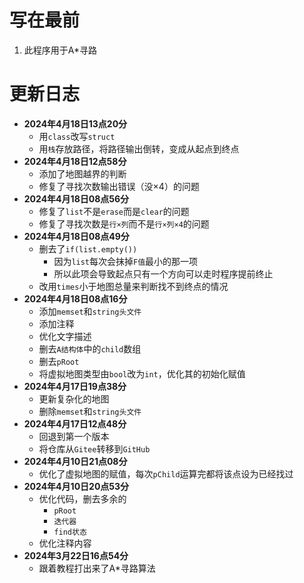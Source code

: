 # 写在最前

1. 此程序用于A*寻路

# 更新日志

- **2024年4月18日13点20分**
    - 用```class```改写```struct```
    - 用```栈```存放路径，将路径输出倒转，变成从起点到终点
- **2024年4月18日12点58分**
    - 添加了地图越界的判断
    - 修复了寻找次数输出错误（没×4）的问题
- **2024年4月18日08点56分**
    - 修复了```list```不是```erase```而是```clear```的问题
    - 修复了寻找次数是```行×列```而不是```行×列×4```的问题
- **2024年4月18日08点49分**
    - 删去了```if(list.empty())```
        - 因为```list```每次会抹掉```F值```最小的那一项
        - 所以此项会导致起点只有一个方向可以走时程序提前终止
    - 改用```times```小于地图总量来判断找不到终点的情况
- **2024年4月18日08点16分**
    - 添加```memset```和```string头文件```
    - 添加注释
    - 优化文字描述
    - 删去```A结构体```中的```child```数组
    - 删去```pRoot```
    - 将虚拟地图类型由```bool```改为```int```，优化其的初始化赋值
- **2024年4月17日19点38分**
    - 更新复杂化的地图
    - 删除```memset```和```string头文件```
- **2024年4月17日12点48分**
    - 回退到第一个版本
    - 将仓库从```Gitee```转移到```GitHub```
- **2024年4月10日21点08分**
    - 优化了虚拟地图的赋值，每次```pChild```运算完都将该点设为已经找过
- **2024年4月10日20点53分**
    - 优化代码，删去多余的
        - ```pRoot```
        - ```迭代器```
        - ```find状态```
    - 优化注释内容
- **2024年3月22日16点54分**
    - 跟着教程打出来了A*寻路算法
